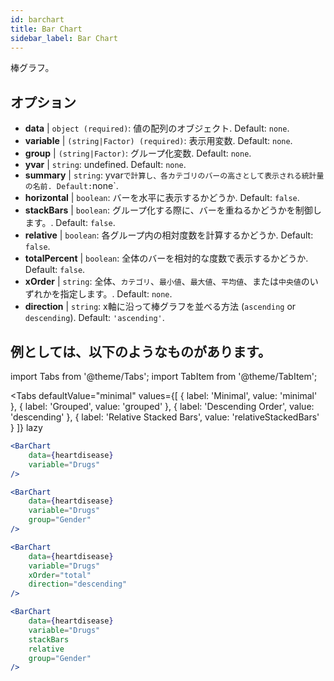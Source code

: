 ```yaml
---
id: barchart
title: Bar Chart
sidebar_label: Bar Chart
---
```


棒グラフ。

## オプション

* __data__ | `object (required)`: 値の配列のオブジェクト. Default: `none`.
* __variable__ | `(string|Factor) (required)`: 表示用変数. Default: `none`.
* __group__ | `(string|Factor)`: グループ化変数. Default: `none`.
* __yvar__ | `string`: undefined. Default: `none`.
* __summary__ | `string`: yvar` で計算し、各カテゴリのバーの高さとして表示される統計量の名前. Default: `none`.
* __horizontal__ | `boolean`: バーを水平に表示するかどうか. Default: `false`.
* __stackBars__ | `boolean`: グループ化する際に、バーを重ねるかどうかを制御します。. Default: `false`.
* __relative__ | `boolean`: 各グループ内の相対度数を計算するかどうか. Default: `false`.
* __totalPercent__ | `boolean`: 全体のバーを相対的な度数で表示するかどうか. Default: `false`.
* __xOrder__ | `string`: 全体、`カテゴリ`、`最小値`、`最大値`、`平均値`、または`中央値`のいずれかを指定します。. Default: `none`.
* __direction__ | `string`: x軸に沿って棒グラフを並べる方法 (`ascending` or `descending`). Default: `'ascending'`.


## 例としては、以下のようなものがあります。

import Tabs from '@theme/Tabs';
import TabItem from '@theme/TabItem';

<Tabs
    defaultValue="minimal"
    values={[
        { label: 'Minimal', value: 'minimal' },
        { label: 'Grouped', value: 'grouped' },
        { label: 'Descending Order', value: 'descending' },
        { label: 'Relative Stacked Bars', value: 'relativeStackedBars' }
    ]}
    lazy
>

<TabItem value="minimal">

```jsx live
<BarChart 
    data={heartdisease} 
    variable="Drugs"
/>
```
</TabItem>

<TabItem value="grouped">

```jsx live
<BarChart 
    data={heartdisease} 
    variable="Drugs"
    group="Gender"
/>
```

</TabItem>

<TabItem value="descending">

```jsx live
<BarChart 
    data={heartdisease} 
    variable="Drugs"
    xOrder="total"
    direction="descending"
/>
```
</TabItem>

<TabItem value="relativeStackedBars">

```jsx live
<BarChart 
    data={heartdisease} 
    variable="Drugs"
    stackBars
    relative
    group="Gender"
/>
```
</TabItem>

</Tabs>
